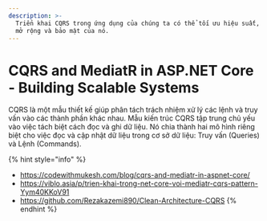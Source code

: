 ```yaml
---
description: >-
  Triển khai CQRS trong ứng dụng của chúng ta có thể tối ưu hiệu suất, khả năng
  mở rộng và bảo mật của nó.
---
```


# CQRS and MediatR in ASP.NET Core - Building Scalable Systems

CQRS là một mẫu thiết kế giúp phân tách trách nhiệm xử lý các lệnh và truy vấn vào các thành phần khác nhau. Mẫu kiến trúc CQRS tập trung chủ yếu vào việc tách biệt cách đọc và ghi dữ liệu. Nó chia thành hai mô hình riêng biệt cho việc đọc và cập nhật dữ liệu trong cơ sở dữ liệu: Truy vấn (Queries) và Lệnh (Commands).

{% hint style="info" %}
* https://codewithmukesh.com/blog/cqrs-and-mediatr-in-aspnet-core/
* https://viblo.asia/p/trien-khai-trong-net-core-voi-mediatr-cqrs-pattern-Yym40KKoV91
* https://github.com/Rezakazemi890/Clean-Architecture-CQRS
{% endhint %}

